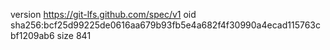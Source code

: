 version https://git-lfs.github.com/spec/v1
oid sha256:bcf25d99225de0616aa679b93fb5e4a682f4f30990a4ecad115763cbf1209ab6
size 841

